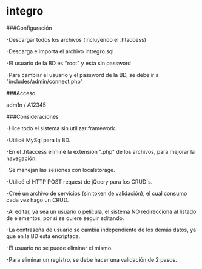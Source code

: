 # integro

###Configuración

-Descargar todos los archivos (incluyendo el .htaccess)

-Descarga e importa el archivo intregro.sql

-El usuario de la BD es "root" y está sin password

-Para cambiar el usuario y el password de la BD, se debe ir a "includes/admin/connect.php"

###Acceso

adm1n / A12345

###Consideraciones

-Hice todo el sistema sin utilizar framework.

-Utilicé MySql para la BD.

-En el .htaccess eliminé la extensión ".php" de los archivos, para mejorar la navegación.

-Se manejan las sesiones con localstorage.

-Utilicé el HTTP POST request de jQuery para los CRUD´s.

-Creé un archivo de servicios (sin token de validación), el cual consumo cada vez hago un CRUD.

-Al editar, ya sea un usuario o película, el sistema NO redirecciona al listado de elementos, por si se quiere seguir editando.

-La contraseña de usuario se cambia independiente de los demás datos, ya que en la BD está encriptada.

-El usuario no se puede eliminar el mismo.

-Para eliminar un registro, se debe hacer una validación de 2 pasos.
